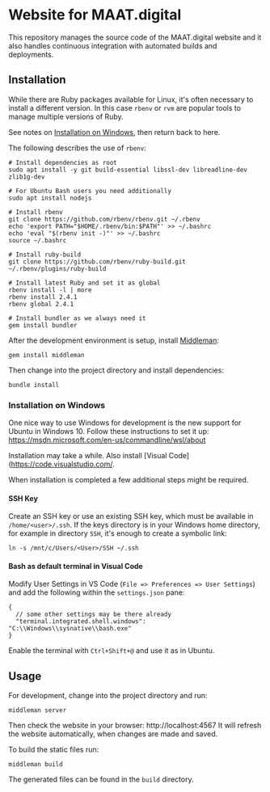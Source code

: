 # Website for MAAT.digital

This repository manages the source code of the MAAT.digital website and it also
handles continuous integration with automated builds and deployments.

## Installation

While there are Ruby packages available for Linux, it's often necessary to
install a different version. In this case `rbenv` or `rvm` are popular tools to
manage multiple versions of Ruby.

See notes on [Installation on Windows](#windows), then return back to here.

The following describes the use of `rbenv`:

```
# Install dependencies as root
sudo apt install -y git build-essential libssl-dev libreadline-dev zlib1g-dev

# For Ubuntu Bash users you need additionally
sudo apt install nodejs

# Install rbenv
git clone https://github.com/rbenv/rbenv.git ~/.rbenv
echo 'export PATH="$HOME/.rbenv/bin:$PATH"' >> ~/.bashrc
echo 'eval "$(rbenv init -)"' >> ~/.bashrc
source ~/.bashrc

# Install ruby-build
git clone https://github.com/rbenv/ruby-build.git ~/.rbenv/plugins/ruby-build

# Install latest Ruby and set it as global
rbenv install -l | more
rbenv install 2.4.1
rbenv global 2.4.1

# Install bundler as we always need it
gem install bundler
```

After the development environment is setup, install
[Middleman](https://middlemanapp.com/):

```
gem install middleman
```

Then change into the project directory and install dependencies:

```
bundle install
```

### <a name="windows"></a> Installation on Windows

One nice way to use Windows for development is the new support for Ubuntu in
Windows 10. Follow these instructions to set it up:
https://msdn.microsoft.com/en-us/commandline/wsl/about

Installation may take a while. Also install [Visual
Code](https://code.visualstudio.com/.

When installation is completed a few additional steps might be required.

#### SSH Key

Create an SSH key or use an existing SSH key, which must be available in
`/home/<user>/.ssh`. If the keys directory is in your Windows home directory,
for example in directory `SSH`, it's enough to create a symbolic link:

```
ln -s /mnt/c/Users/<User>/SSH ~/.ssh
```

#### Bash as default terminal in Visual Code

Modify User Settings in VS Code (`File => Preferences => User Settings`) and add
the following within the `settings.json` pane:

```
{
  // some other settings may be there already
  "terminal.integrated.shell.windows": "C:\\Windows\\sysnative\\bash.exe"
}
```

Enable the terminal with `Ctrl+Shift+@` and use it as in Ubuntu.

## Usage

For development, change into the project directory and run:

```
middleman server
```

Then check the website in your browser: http://localhost:4567 It will refresh
the website automatically, when changes are made and saved.

To build the static files run:

```
middleman build
```

The generated files can be found in the `build` directory.
